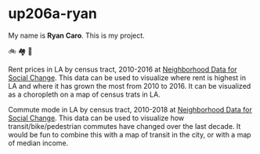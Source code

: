# up206a-ryan

My name is **Ryan Caro**. This is my project.

:bike: :houses: :bus:	

Rent prices in LA by census tract, 2010-2016 at [Neighborhood Data for Social Change](https://usc.data.socrata.com/Los-Angeles/Rent-Price-LA-/4a97-v5tx). This data can be used to visualize where rent is highest in LA and where it has grown the most from 2010 to 2016. It can be visualized as a choropleth on a map of census trats in LA.

Commute mode in LA by census tract, 2010-2018 at [Neighborhood Data for Social Change](https://usc.data.socrata.com/Los-Angeles/Commute-Mode-LA-/ff5n-m9wp). This data can be used to visualize how transit/bike/pedestrian commutes have changed over the last decade. It would be fun to combine this with a map of transit in the city, or with a map of median income.
